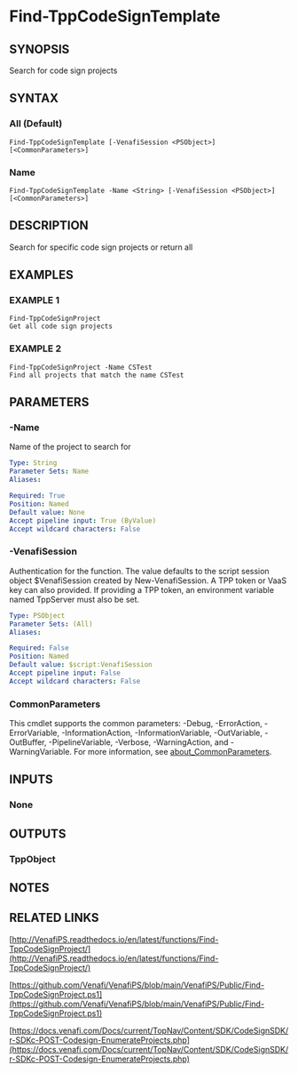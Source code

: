 # Find-TppCodeSignTemplate

## SYNOPSIS
Search for code sign projects

## SYNTAX

### All (Default)
```
Find-TppCodeSignTemplate [-VenafiSession <PSObject>] [<CommonParameters>]
```

### Name
```
Find-TppCodeSignTemplate -Name <String> [-VenafiSession <PSObject>] [<CommonParameters>]
```

## DESCRIPTION
Search for specific code sign projects or return all

## EXAMPLES

### EXAMPLE 1
```
Find-TppCodeSignProject
Get all code sign projects
```

### EXAMPLE 2
```
Find-TppCodeSignProject -Name CSTest
Find all projects that match the name CSTest
```

## PARAMETERS

### -Name
Name of the project to search for

```yaml
Type: String
Parameter Sets: Name
Aliases:

Required: True
Position: Named
Default value: None
Accept pipeline input: True (ByValue)
Accept wildcard characters: False
```

### -VenafiSession
Authentication for the function.
The value defaults to the script session object $VenafiSession created by New-VenafiSession.
A TPP token or VaaS key can also provided.
If providing a TPP token, an environment variable named TppServer must also be set.

```yaml
Type: PSObject
Parameter Sets: (All)
Aliases:

Required: False
Position: Named
Default value: $script:VenafiSession
Accept pipeline input: False
Accept wildcard characters: False
```

### CommonParameters
This cmdlet supports the common parameters: -Debug, -ErrorAction, -ErrorVariable, -InformationAction, -InformationVariable, -OutVariable, -OutBuffer, -PipelineVariable, -Verbose, -WarningAction, and -WarningVariable. For more information, see [about_CommonParameters](http://go.microsoft.com/fwlink/?LinkID=113216).

## INPUTS

### None
## OUTPUTS

### TppObject
## NOTES

## RELATED LINKS

[http://VenafiPS.readthedocs.io/en/latest/functions/Find-TppCodeSignProject/](http://VenafiPS.readthedocs.io/en/latest/functions/Find-TppCodeSignProject/)

[https://github.com/Venafi/VenafiPS/blob/main/VenafiPS/Public/Find-TppCodeSignProject.ps1](https://github.com/Venafi/VenafiPS/blob/main/VenafiPS/Public/Find-TppCodeSignProject.ps1)

[https://docs.venafi.com/Docs/current/TopNav/Content/SDK/CodeSignSDK/r-SDKc-POST-Codesign-EnumerateProjects.php](https://docs.venafi.com/Docs/current/TopNav/Content/SDK/CodeSignSDK/r-SDKc-POST-Codesign-EnumerateProjects.php)

